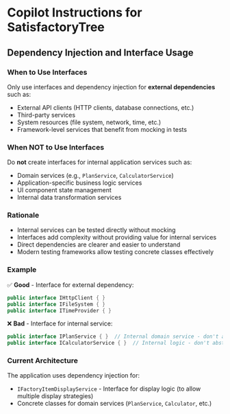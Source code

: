 # Copilot Instructions for SatisfactoryTree

## Dependency Injection and Interface Usage

### When to Use Interfaces

Only use interfaces and dependency injection for **external dependencies** such as:

- External API clients (HTTP clients, database connections, etc.)
- Third-party services
- System resources (file system, network, time, etc.)
- Framework-level services that benefit from mocking in tests

### When NOT to Use Interfaces

Do **not** create interfaces for internal application services such as:

- Domain services (e.g., `PlanService`, `CalculatorService`)
- Application-specific business logic services
- UI component state management
- Internal data transformation services

### Rationale

- Internal services can be tested directly without mocking
- Interfaces add complexity without providing value for internal services
- Direct dependencies are clearer and easier to understand
- Modern testing frameworks allow testing concrete classes effectively

### Example

✅ **Good** - Interface for external dependency:
```csharp
public interface IHttpClient { }
public interface IFileSystem { }
public interface ITimeProvider { }
```

❌ **Bad** - Interface for internal service:
```csharp
public interface IPlanService { }  // Internal domain service - don't abstract
public interface ICalculatorService { }  // Internal logic - don't abstract
```

### Current Architecture

The application uses dependency injection for:
- `IFactoryItemDisplayService` - Interface for display logic (to allow multiple display strategies)
- Concrete classes for domain services (`PlanService`, `Calculator`, etc.)
